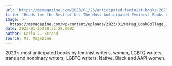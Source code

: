 ```yaml
---
url: 'https://msmagazine.com/2023/01/25/anticipated-feminist-books-2023/'
title: 'Reads for the Rest of Us: The Most Anticipated Feminist Books of 2023'
image: >-
  https://msmagazine.com/wp-content/uploads/2023/01/MsMag_BookCollage_Jan2023.jpg
date: 2023-01-25T18:33:28.000Z
author: Karla J. Strand
source: Ms. Magazine
---
```


2023’s most anticipated books by feminist writers, women, LGBTQ writers, trans and nonbinary writers, LGBTQ writers, Native, Black and AAPI women.
